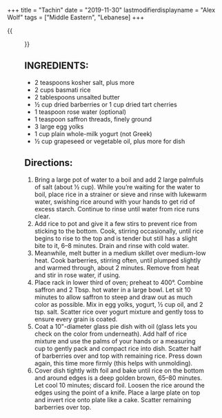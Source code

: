 +++
title = "Tachin"
date = "2019-11-30"
lastmodifierdisplayname = "Alex Wolf"
tags = ["Middle Eastern", "Lebanese]
+++

{{<figure src="/images/crunchy-baked-saffron-rice-with-barberries.jpg">}}

## INGREDIENTS:

* 2 teaspoons kosher salt, plus more
* 2 cups basmati rice
* 2 tablespoons unsalted butter
* ½ cup dried barberries or 1 cup dried tart cherries
* 1 teaspoon rose water (optional)
* 1 teaspoon saffron threads, finely ground
* 3 large egg yolks
* 1 cup plain whole-milk yogurt (not Greek)
* ½ cup grapeseed or vegetable oil, plus more for dish

## Directions: 

1. Bring a large pot of water to a boil and add 2 large palmfuls of salt (about ½ cup). While you’re waiting for the water to boil, place rice in a strainer or sieve and rinse with lukewarm water, swishing rice around with your hands to get rid of excess starch. Continue to rinse until water from rice runs clear.
2. Add rice to pot and give it a few stirs to prevent rice from sticking to the bottom. Cook, stirring occasionally, until rice begins to rise to the top and is tender but still has a slight bite to it, 6–8 minutes. Drain and rinse with cold water.
3. Meanwhile, melt butter in a medium skillet over medium-low heat. Cook barberries, stirring often, until plumped slightly and warmed through, about 2 minutes. Remove from heat and stir in rose water, if using.
4. Place rack in lower third of oven; preheat to 400°. Combine saffron and 2 Tbsp. hot water in a large bowl. Let sit 10 minutes to allow saffron to steep and draw out as much color as possible. Mix in egg yolks, yogurt, ½ cup oil, and 2 tsp. salt. Scatter rice over yogurt mixture and gently toss to ensure every grain is coated.
5. Coat a 10"-diameter glass pie dish with oil (glass lets you check on the color from underneath). Add half of rice mixture and use the palms of your hands or a measuring cup to gently pack and compact rice into dish. Scatter half of barberries over and top with remaining rice. Press down again, this time more firmly (this helps with unmolding).
6. Cover dish tightly with foil and bake until rice on the bottom and around edges is a deep golden brown, 65–80 minutes. Let cool 10 minutes; discard foil. Loosen the rice around the edges using the point of a knife. Place a large plate on top and invert rice onto plate like a cake. Scatter remaining barberries over top.